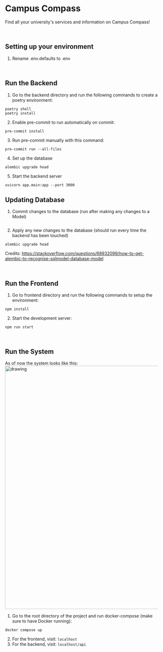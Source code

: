 # Campus Compass

Find all your university's services and information on Campus Compass!

<br/>

## Setting up your environment
1. Rename .env.defaults to .env

<br/>

## Run the Backend
1. Go to the backend directory and run the following commands to create a poetry environment:
```
poetry shell
poetry install
```
2. Enable pre-commit to run automatically on commit:
```
pre-commit install
```
3. Run pre-commit manually with this command:
```
pre-commit run --all-files
```
4. Set up the database
```
alembic upgrade head
```
5. Start the backend server
```
uvicorn app.main:app --port 3000
```

## Updating Database
1. Commit changes to the database
(run after making any changes to a Model)
```
```
2. Apply any new changes to the database
(should run every time the backend has been touched)
```
alembic upgrade head
```

Credits: https://stackoverflow.com/questions/68932099/how-to-get-alembic-to-recognise-sqlmodel-database-model

<br/>

## Run the Frontend
1. Go to frontend directory and run the following commands to setup the environment:
```
npm install
```
2. Start the development server:
```
npm run start
```

<br/>

## Run the System
As of now the system looks like this:
<br/>
<img src="https://github.com/Campus-Compass/campus-compass/assets/124282311/cabf5995-5b11-4135-8f32-c32340b89857" alt="drawing" width="800"/>
<br/>

1. Go to the root directory of the project and run docker-compose (make sure to have Docker running):
```
docker compose up
```
2. For the frontend, visit: ```localhost```
3. For the backend, visit: ```localhost/api```
